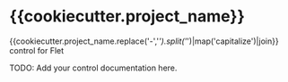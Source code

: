 # {{cookiecutter.project_name}}
{{cookiecutter.project_name.replace('-','_').split('_')|map('capitalize')|join}} control for Flet

TODO: Add your control documentation here.